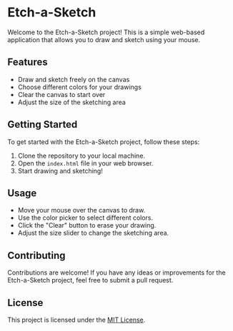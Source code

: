 # Etch-a-Sketch

Welcome to the Etch-a-Sketch project! This is a simple web-based application that allows you to draw and sketch using your mouse.

## Features

- Draw and sketch freely on the canvas
- Choose different colors for your drawings
- Clear the canvas to start over
- Adjust the size of the sketching area

## Getting Started

To get started with the Etch-a-Sketch project, follow these steps:

1. Clone the repository to your local machine.
2. Open the `index.html` file in your web browser.
3. Start drawing and sketching!

## Usage

- Move your mouse over the canvas to draw.
- Use the color picker to select different colors.
- Click the "Clear" button to erase your drawing.
- Adjust the size slider to change the sketching area.

## Contributing

Contributions are welcome! If you have any ideas or improvements for the Etch-a-Sketch project, feel free to submit a pull request.

## License

This project is licensed under the [MIT License](LICENSE).
